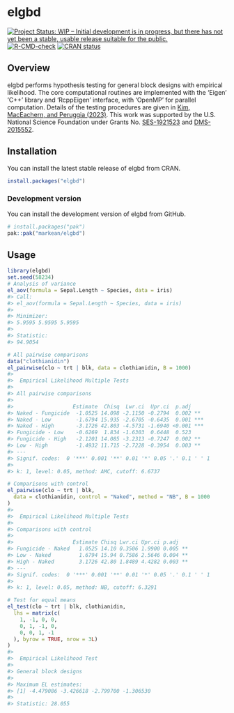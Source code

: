 
<!-- README.md is generated from README.Rmd. Please edit that file -->

# elgbd

<!-- badges: start -->

[![Project Status: WIP – Initial development is in progress, but there
has not yet been a stable, usable release suitable for the
public.](https://www.repostatus.org/badges/latest/wip.svg)](https://www.repostatus.org/#wip)
[![R-CMD-check](https://github.com/markean/elgbd/actions/workflows/check-standard.yaml/badge.svg)](https://github.com/markean/elgbd/actions/workflows/check-standard.yaml)
[![CRAN
status](https://www.r-pkg.org/badges/version/elgbd)](https://CRAN.R-project.org/package=elgbd)
<!-- badges: end -->

## Overview

elgbd performs hypothesis testing for general block designs with
empirical likelihood. The core computational routines are implemented
with the ‘Eigen’ ‘C++’ library and ‘RcppEigen’ interface, with ‘OpenMP’
for parallel computation. Details of the testing procedures are given in
[Kim, MacEachern, and Peruggia
(2023)](https://doi.org/10.1080/10485252.2023.2206919). This work was
supported by the U.S. National Science Foundation under Grants
No. [SES-1921523](https://www.nsf.gov/awardsearch/showAward?AWD_ID=1921523)
and
[DMS-2015552](https://www.nsf.gov/awardsearch/showAward?AWD_ID=2015552).

## Installation

You can install the latest stable release of elgbd from CRAN.

``` r
install.packages("elgbd")
```

### Development version

You can install the development version of elgbd from GitHub.

``` r
# install.packages("pak")
pak::pak("markean/elgbd")
```

## Usage

``` r
library(elgbd)
set.seed(58234)
# Analysis of variance
el_aov(formula = Sepal.Length ~ Species, data = iris)
#> Call:
#> el_aov(formula = Sepal.Length ~ Species, data = iris)
#> 
#> Minimizer:
#> 5.9595 5.9595 5.9595
#> 
#> Statistic:
#> 94.9054

# All pairwise comparisons
data("clothianidin")
el_pairwise(clo ~ trt | blk, data = clothianidin, B = 1000)
#> 
#>  Empirical Likelihood Multiple Tests
#> 
#> All pairwise comparisons
#> 
#>                   Estimate  Chisq  Lwr.ci  Upr.ci  p.adj    
#> Naked - Fungicide  -1.0525 14.098 -2.1150 -0.2794  0.002 ** 
#> Naked - Low        -1.6794 15.935 -2.6705 -0.6435  0.001 ***
#> Naked - High       -3.1726 42.803 -4.5731 -1.6940 <0.001 ***
#> Fungicide - Low    -0.6269  1.834 -1.6303  0.6448  0.523    
#> Fungicide - High   -2.1201 14.085 -3.2313 -0.7247  0.002 ** 
#> Low - High         -1.4932 11.715 -2.7228 -0.3954  0.003 ** 
#> ---
#> Signif. codes:  0 '***' 0.001 '**' 0.01 '*' 0.05 '.' 0.1 ' ' 1
#> 
#> k: 1, level: 0.05, method: AMC, cutoff: 6.6737

# Comparisons with control
el_pairwise(clo ~ trt | blk,
  data = clothianidin, control = "Naked", method = "NB", B = 1000
)
#> 
#>  Empirical Likelihood Multiple Tests
#> 
#> Comparisons with control
#> 
#>                   Estimate Chisq Lwr.ci Upr.ci p.adj   
#> Fungicide - Naked   1.0525 14.10 0.3506 1.9900 0.005 **
#> Low - Naked         1.6794 15.94 0.7586 2.5646 0.004 **
#> High - Naked        3.1726 42.80 1.8489 4.4282 0.003 **
#> ---
#> Signif. codes:  0 '***' 0.001 '**' 0.01 '*' 0.05 '.' 0.1 ' ' 1
#> 
#> k: 1, level: 0.05, method: NB, cutoff: 6.3291

# Test for equal means
el_test(clo ~ trt | blk, clothianidin,
  lhs = matrix(c(
    1, -1, 0, 0,
    0, 1, -1, 0,
    0, 0, 1, -1
  ), byrow = TRUE, nrow = 3L)
)
#> 
#>  Empirical Likelihood Test
#> 
#> General block designs
#> 
#> Maximum EL estimates:
#> [1] -4.479086 -3.426618 -2.799700 -1.306530
#> 
#> Statistic: 28.055
```
